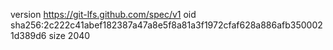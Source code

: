version https://git-lfs.github.com/spec/v1
oid sha256:2c222c41abef182387a47a8e5f8a81a3f1972cfaf628a886afb3500021d389d6
size 2040
